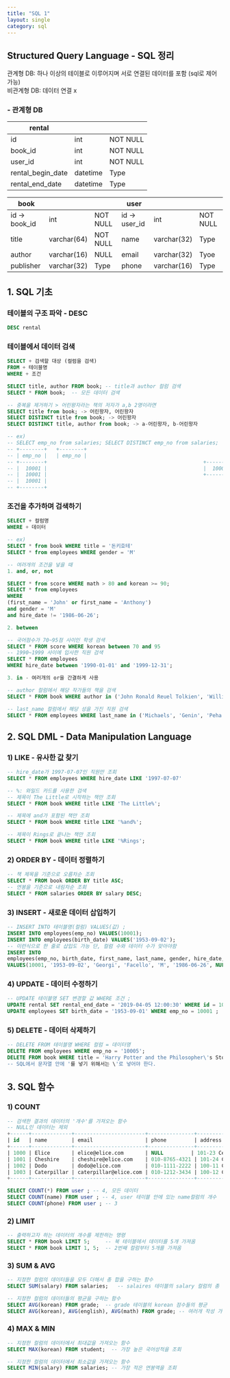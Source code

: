 ```yaml
---
title: "SQL 1"
layout: single
category: sql
---
```


## Structured Query Language - SQL 정리

관계형 DB: 하나 이상의 테이블로 이루어지며 서로 연결된 데이터를 포함 (sql로 제어 가능)  
비관계형 DB: 데이터 연결 x

### - 관계형 DB

| rental            |          |          |
| ----------------- | -------- | -------- |
| id                | int      | NOT NULL |
| book_id           | int      | NOT NULL |
| user_id           | int      | NOT NULL |
| rental_begin_date | datetime | Type     |
| rental_end_date   | datetime | Type     |

| book          |             |          | user          |             |          |
| ------------- | ----------- | -------- | ------------- | ----------- | -------- |
| id -> book_id | int         | NOT NULL | id -> user_id | int         | NOT NULL |
| title         | varchar(64) | NOT NULL | name          | varchar(32) | Type     |
| author        | varchar(16) | NULL     | email         | varchar(32) | Tyoe     |
| publisher     | varchar(32) | Type     | phone         | varchar(16) | Type     |



## 1. SQL 기초



### 테이블의 구조 파악 - DESC

```sql
DESC rental
```

### 테이블에서 데이터 검색

```sql
SELECT + 검색할 대상 (컬럼을 검색)
FROM + 테이블명
WHERE + 조건
```

```sql
SELECT title, author FROM book; -- title과 author 컬럼 검색
SELECT * FROM book;  -- 모든 데이터 검색

-- 중복을 제거하기 > 어린왕자라는 책의 저자가 a,b 2명이라면
SELECT title from book; -> 어린왕자, 어린왕자
SELECT DISTINCT title from book; -> 어린왕자
SELECT DISTINCT title, author from book; -> a-어린왕자, b-어린왕자

-- ex)
-- SELECT emp_no from salaries; SELECT DISTINCT emp_no from salaries;
-- +--------+   +--------+
-- | emp_no |   | emp_no |
-- +--------+													+--------+
-- |  10001 |													|  10001 |
-- |  10001 |													+--------+
-- |  10001 |
-- +--------+
```

### 조건을 추가하며 검색하기

```sql
SELECT + 컬럼명
WHERE + 데이터

-- ex)
SELECT * from book WHERE title = '돈키호테'
SELECT * from employees WHERE gender = 'M'

-- 여러개의 조건을 넣을 때
1. and, or, not

SELECT * from score WHERE math > 80 and korean >= 90;
SELECT * from employees 
WHERE 
(first_name = 'John' or first_name = 'Anthony') 
and gender = 'M' 
and hire_date != '1986-06-26';

2. between

-- 국어점수가 70~95점 사이인 학생 검색
SELECT * FROM score WHERE korean between 70 and 95
-- 1990~1999 사이에 입사한 직원 검색
SELECT * FROM employees 
WHERE hire_date between '1990-01-01' and '1999-12-31'; 

3. in - 여러개의 or을 간결하게 사용

-- author 컬럼에서 해당 작가들의 책을 검색
SELECT * FROM book WHERE author in ('John Ronald Reuel Tolkien', 'William Shakespeare', 'Joanne Kathleen Rowling')

-- last_name 컬럼에서 해당 성을 가진 직원 검색
SELECT * FROM employees WHERE last_name in ('Michaels', 'Genin', 'Peha');
```



## 2. SQL DML - Data Manipulation Language



### 1) LIKE - 유사한 값 찾기

```sql
-- hire_date가 1997-07-07인 직원만 조회
SELECT * FROM employees WHERE hire_date LIKE '1997-07-07'

-- %: 와일드 카드를 사용한 검색
-- 제목이 The Little로 시작하는 책만 조회
SELECT * FROM book WHERE title LIKE 'The Little%';

-- 제목에 and가 포함된 책만 조회
SELECT * FROM book WHERE title LIKE '%and%';

-- 제목이 Rings로 끝나는 책만 조회
SELECT * FROM book WHERE title LIKE '%Rings';
```

### 2) ORDER BY - 데이터 정렬하기

```sql
-- 책 제목을 기준으로 오름차순 조회
SELECT * FROM book ORDER BY title ASC;
-- 연봉을 기준으로 내림차순 조회
SELECT * FROM salaries ORDER BY salary DESC;
```

### 3) INSERT - 새로운 데이터 삽입하기

```sql
-- INSERT INTO 테이블명(컬럼) VALUES(값) ;
INSERT INTO employees(emp_no) VALUES(10001);
INSERT INTO employees(birth_date) VALUES('1953-09-02');
-- 이런식으로 한 줄로 삽입도 가능 단, 컬럼 수와 데이터 수가 맞아야함
INSERT INTO
employees(emp_no, birth_date, first_name, last_name, gender, hire_date, superior_no) 
VALUES(10001, '1953-09-02', 'Georgi', 'Facello', 'M', '1986-06-26', NULL); 
```

### 4) UPDATE - 데이터 수정하기

```sql
-- UPDATE 테이블명 SET 변경할 값 WHERE 조건 ;
UPDATE rental SET rental_end_date = '2019-04-05 12:00:30' WHERE id = 1000 ;
UPDATE employees SET birth_date = '1953-09-01' WHERE emp_no = 10001 ;
```

### 5) DELETE - 데이터 삭제하기

```sql
-- DELETE FROM 테이블명 WHERE 컬럼 = 데이터명
DELETE FROM employees WHERE emp_no = '10005';
DELETE FROM book WHERE title = 'Harry Potter and the Philosopher\'s Stone';
-- SQL에서 문자열 안에 '를 넣기 위해서는 \'로 넣어야 한다.
```



## 3. SQL 함수



### 1) COUNT

```sql
-- 검색한 결과의 데이터의 '개수'를 가져오는 함수
-- NULL인 데이터는 제외
+------+-------------+-----------------------+---------------+------------------+
| id   | name        | email                 | phone         | address          |
+------+-------------+-----------------------+---------------+------------------+
| 1000 | Elice       | elice@elice.com       | NULL         | 101-23 CeileDong |
| 1001 | Cheshire    | cheshire@elice.com    | 010-8765-4321 | 101-24 CeileDong |
| 1002 | Dodo        | dodo@elice.com        | 010-1111-2222 | 100-11 CeileDong |
| 1003 | Caterpillar | caterpillar@elice.com | 010-1212-3434 | 100-12 CeileDong |
+------+-------------+-----------------------+---------------+------------------+

SELECT COUNT(*) FROM user ; -- 4, 모든 데이터
SELECT COUNT(name) FROM user ; -- 4, user 테이블 안에 있는 name컬럼의 개수
SELECT COUNT(phone) FROM user ; -- 3
```

### 2) LIMIT

```sql
-- 출력하고자 하는 데이터의 개수를 제한하는 명령
SELECT * FROM book LIMIT 5;    	-- 북 테이블에서 데이터를 5개 가져옴
SELECT * FROM book LIMIT 1, 5; 	-- 2번째 컬럼부터 5개를 가져옴
```

### 3) SUM & AVG

```sql
-- 지정한 컬럼의 데이터들을 모두 더해서 총 합을 구하는 함수
SELECT SUM(salary) FROM salaries;   -- salaires 테이블의 salary 컬럼의 총 합
```

```sql
-- 지정한 컬럼의 데이터들의 평균을 구하는 함수
SELECT AVG(korean) FROM grade;	-- grade 테이블의 korean 점수들의 평균
SELECT AVG(korean), AVG(english), AVG(math) FROM grade; -- 여러개 작성 가능
```

### 4) MAX & MIN

```sql
-- 지정한 컬럼의 데이터에서 최대값을 가져오는 함수
SELECT MAX(korean) FROM student;  -- 가장 높은 국어성적을 조회
```

```sql
-- 지정한 컬럼의 데이터에서 최소값을 가져오는 함수
SELECT MIN(salary) FROM salaries; -- 가장 적은 연봉액을 조회
```
